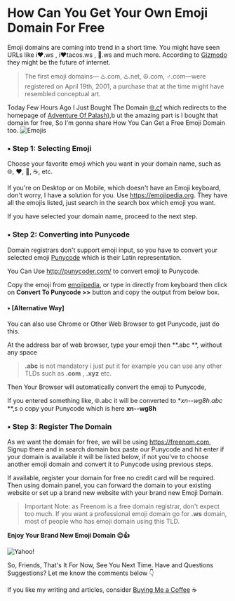 <!---
layout: post
cover:  assets/images/getemojidomain.jpg
title: How Can You Get Your Own Emoji Domain For Free
navigation: True
tags: [Internet, Free]
class: post-template
author: bauripalash
--->

# How Can You Get Your Own Emoji Domain For Free

Emoji domains are coming into trend in a short time. You might have seen URLs like i❤.ws , i❤tacos.ws , 📙.ws and much more. According to [Gizmodo](https://gizmodo.com/emoji-domains-are-the-future-maybe-1823319626) they might be the future of internet.

> The first emoji domains— ♨️.com, ♨️.net, ☮️.com, ♂️.com—were registered on April 19th, 2001, a purchase that at the time might have resembled conceptual art.

Today Few Hours Ago I Just Bought The Domain [🌐.cf](http://xn--wg8h.cf) which redirects to the homepage of [Adventure Of Palash](https://palash.tk)),b ut the amazing part is I bought that domain for free, So I'm gonna share How You Can Get a Free Emoji Domain too.
![Emojis](http://emojipedia-us.s3.amazonaws.com/content/2016/04/10/snapchat-emojis-2016.jpg)

### •  Step 1: Selecting Emoji

Choose your favorite emoji which you want in your domain name, such as 🌐, ❤, 🌳, ☕, etc.

If you're on Desktop or on Mobile, which doesn't have an Emoji keyboard, don't worry, I have a solution for you.
Use <https://emojipedia.org>. They have all the emojis listed, just search in the search box which emoji you want.

If you have selected your domain name, proceed to the next step.

### • Step 2: Converting into Punycode

Domain registrars don't support emoji input, so you have to convert your selected emoji [Punycode](https://en.m.wikipedia.org/wiki/Punycode) which is their Latin representation.

You Can Use <http://punycoder.com/> to convert emoji to Punycode. 

Copy the emoji from [emojipedia](https://emojipedia.org), or type in directly from keyboard then click on **Convert To Punycode >>** button and copy the output from below box.

#### • [Alternative Way]

You can also use Chrome or Other Web Browser to get Punycode, just do this.

At the address bar of web browser, type your emoji then **.abc **, without any space

> **.abc** is not mandatory i just put it for example you can use any other TLDs such as **.com** , **.xyz** etc.

Then Your Browser will automatically convert the emoji to Punycode,

If you entered something like, 🌐.abc it will be converted to **xn--wg8h.abc* **,s o copy your Punycode which is here **xn--wg8h**

### • Step 3: Register The Domain

As we want the domain for free, we will be using <https://freenom.com>, Signup there and in search domain box paste our Punycode and hit enter if your domain is available it will be listed below, if not you've to choose another emoji domain and convert it to Punycode using previous steps.

If available, register your domain for free no credit card will be required. Then using domain panel, you can forward the domain to your existing website or set up a brand new website with your brand new Emoji Domain.

> Important Note: as Freenom is a free domain registrar, don't expect too much. If you want a professional emoji domain go for **.ws** domain, most of people who has emoji domain using this TLD.

**Enjoy Your Brand New Emoji Domain 😉👍**

![Yahoo!](https://media1.tenor.com/images/4ded3e63cdeb091e55a9e91b1ceb2340/tenor.gif?itemid=5002827)

So, Friends, That's It For Now, See You Next Time. Have and Questions Suggestions? Let me know the comments below 👇

If you like my writing and articles, consider [Buying Me a Coffee](https://buymeacoff.ee/palash) ☕

